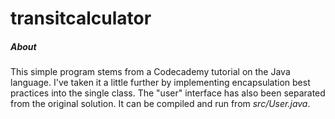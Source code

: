 # transitcalculator
##### About

This simple program stems from a Codecademy tutorial on the Java language. I've taken it a little further by implementing encapsulation best practices
into the single class. The "user" interface has also been separated from the original solution. It can be compiled and run from _src/User.java_.
